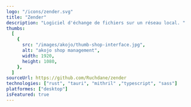 ```yaml
---
logo: "/icons/zender.svg"
title: "Zender"
description: "Logiciel d'échange de fichiers sur un réseau local. "
thumbs:
  [
    {
      src: "/images/akojo/thumb-shop-interface.jpg",
      alt: "akojo shop management",
      width: 1920,
      height: 1080,
    },
  ]
sourceUrl: https://github.com/Ruchdane/zender
technologies: ["rust", "tauri", "mithril" ,"typescript", "sass"]
platformes: ["desktop"]
isFeatured: true
---
```

